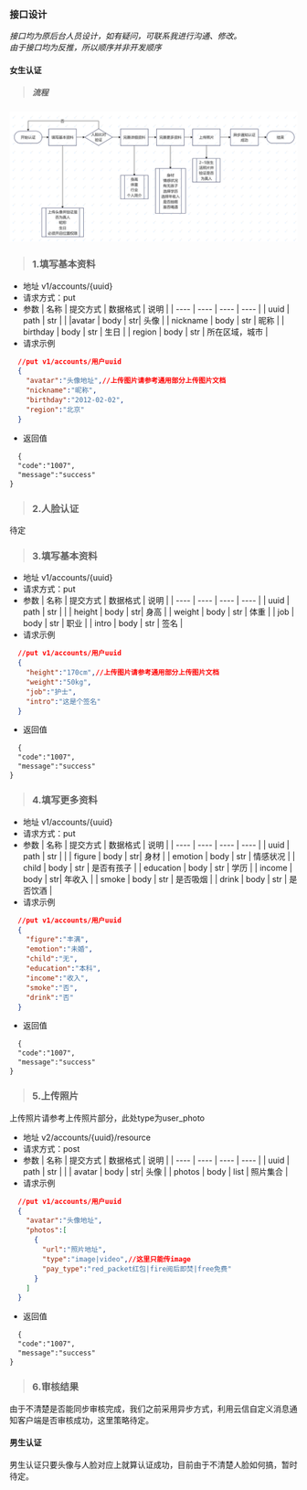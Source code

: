 ### 接口设计  
_接口均为原后台人员设计，如有疑问，可联系我进行沟通、修改。_  
_由于接口均为反推，所以顺序并非开发顺序_
#### 女生认证
> ##### 流程
![RUNOOB 图标](image/frenzhengliucheng.png)

>### 1.填写基本资料
+ 地址 v1/accounts/{uuid}
+ 请求方式：put
+ 参数
|  名称   | 提交方式  | 数据格式 | 说明  |
| ---- | ---- | ---- | ---- |
| uuid | path | str |  |
|avatar | body | str| 头像 |
| nickname | body | str |  昵称  |
| birthday | body | str | 生日 |
| region | body | str | 所在区域，城市 |
+ 请求示例
```json
  //put v1/accounts/用户uuid
  {
    "avatar":"头像地址",//上传图片请参考通用部分上传图片文档
    "nickname":"昵称",
    "birthday":"2012-02-02",
    "region":"北京"
  }
```
+ 返回值
```
  {
  "code":"1007",
  "message":"success"
}
```

>### 2.人脸认证
待定

>### 3.填写基本资料
+ 地址 v1/accounts/{uuid}
+ 请求方式：put
+ 参数
|  名称   | 提交方式  | 数据格式 | 说明  |
| ---- | ---- | ---- | ---- |
| uuid | path | str |  |
| height | body | str| 身高 |
| weight | body | str |  体重  |
| job | body | str | 职业 |
| intro | body | str | 签名 |
+ 请求示例
```json
  //put v1/accounts/用户uuid
  {
    "height":"170cm",//上传图片请参考通用部分上传图片文档
    "weight":"50kg",
    "job":"护士",
    "intro":"这是个签名"
  }
```
+ 返回值
```
  {
  "code":"1007",
  "message":"success"
}
```
>### 4.填写更多资料
+ 地址 v1/accounts/{uuid}
+ 请求方式：put
+ 参数
|  名称   | 提交方式  | 数据格式 | 说明  |
| ---- | ---- | ---- | ---- |
| uuid | path | str |  |
| figure | body | str| 身材 |
| emotion | body | str |  情感状况  |
| child | body | str | 是否有孩子 |
| education | body | str | 学历 |
| income | body | str| 年收入 |
| smoke | body | str |  是否吸烟  |
| drink | body | str | 是否饮酒 |
+ 请求示例
```json
  //put v1/accounts/用户uuid
  {
    "figure":"丰满",
    "emotion":"未婚",
    "child":"无",
    "education":"本科",
    "income":"收入",
    "smoke":"否",
    "drink":"否"
  }
```
+ 返回值
```
  {
  "code":"1007",
  "message":"success"
}
```

>### 5.上传照片
上传照片请参考上传照片部分，此处type为user_photo
+ 地址 v2/accounts/{uuid}/resource
+ 请求方式：post
+ 参数
|  名称   | 提交方式  | 数据格式 | 说明  |
| ---- | ---- | ---- | ---- |
| uuid | path | str |  |
| avatar | body | str| 头像 |
| photos | body | list |  照片集合  |
+ 请求示例
```json
  //put v1/accounts/用户uuid
  {
    "avatar":"头像地址",
    "photos":[
      {
        "url":"照片地址",
        "type":"image|video",//这里只能传image
        "pay_type":"red_packet红包|fire阅后即焚|free免费"
      }
    ]
  }
```
+ 返回值
```
  {
  "code":"1007",
  "message":"success"
}
```
>### 6.审核结果
由于不清楚是否能同步审核完成，我们之前采用异步方式，利用云信自定义消息通知客户端是否审核成功，这里策略待定。

#### 男生认证
男生认证只要头像与人脸对应上就算认证成功，目前由于不清楚人脸如何搞，暂时待定。
